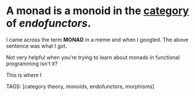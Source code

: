 # A monad is a <b>monoid</b> in the <u>category</u> of <i>endofunctors</i>.
I came across the term <b>MONAD</b> in a meme and when I googled. The above sentence was what I got.

Not very helpful when you're trying to learn about monads in functional programming isn't it?

This is where I 

TAGS:  [category theory, monoids, endofunctors, morphisms]